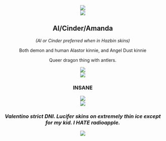 <div align="center">
  <img src="https://64.media.tumblr.com/e4c5d67e2bea009b6f071a07f31d2e95/136b91c1e91842df-ec/s2048x3072/5e319d70bc4e819d3b953d5091307eac806ec504.pnj">
</div>
<div align="center">
  <img src="https://64.media.tumblr.com/5de9a0977b01ab59324ccb13f7cda5cf/a05fc3d00ef4deb7-68/s2048x3072/83d8012cf1e3b0b34f34dd721d6115c48ba5690e.pnj">
</div>

<h2 align="center"><B>Al/Cinder/Amanda</B></h2>

<p align="center"><I>(Al or Cinder preferred when in Hazbin skins)</I></p>
<p align="center">Both demon and human Alastor kinnie, and Angel Dust kinnie</p>
<p align="center">Queer dragon thing with antlers.</p>

<div align="center">
  <img src="https://64.media.tumblr.com/4ca875e25fa23f80a959b3895eb780cb/12ea6ddc3894ee68-36/s2048x3072/bf3362d05bcbd93ca046e742eb4774293ce00b8d.pnj">
</div>
<div align="center">
  <img src="https://64.media.tumblr.com/5de9a0977b01ab59324ccb13f7cda5cf/a05fc3d00ef4deb7-68/s2048x3072/83d8012cf1e3b0b34f34dd721d6115c48ba5690e.pnj">
</div>

<h3 align="center"><B>INSANE</B></h3>

<div align="center">
  <img src="https://64.media.tumblr.com/6519f549fccf203d0014a418d8a7bce8/61fcf01ec6f55cb7-87/s1280x1920/06e63c544cf47491f0a0266905fe2ad9ea46a7d5.pnj">
</div>
<div align="center">
  <img src="https://64.media.tumblr.com/a89d47a5950dc49c263c089b3ce1d786/8c678e392398726b-d8/s1280x1920/7da6e32f530a4038cbfbdba10ac6288ff34e3dec.pnj">
</div>

<h3 align="center"><I>Valentino strict DNI. Lucifer skins on extremely thin ice except for my kid. I <b>HATE</b> radioapple.</I></h3>

<div align="center">
  <img src="https://64.media.tumblr.com/aa32f34d4ece90d54c1a2ca29da87eaa/7b3ff35a96883592-f3/s2048x3072/3c1a11b8a381ce73d6824756fc2cf9fcec036485.pnj">
</div>
